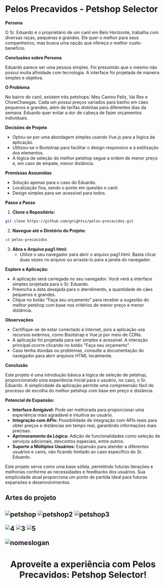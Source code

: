 # Pelos Precavidos - Petshop Selector

**Persona**

O Sr. Eduardo é o proprietário de um canil em Belo Horizonte, trabalha com diversas raças, pequenas e grandes. Ele quer o melhor para seus companheiros, mas busca uma opção que ofereça o melhor custo-benefício.

**Conclusões sobre Persona**

Eduardo parece ser uma pessoa simples. Foi presumido que o mesmo não possui muita afinidade com tecnologia. A interface foi projetada de maneira simples e objetiva.

**O Problema**

No bairro do canil, existem três petshops: Meu Canino Feliz, Vai Rex e ChowChawgas. Cada um possui preços variados para banho em cães pequenos e grandes, além de tarifas distintas para diferentes dias da semana. Eduardo quer evitar a dor de cabeça de fazer orçamentos individuais.

**Decisões de Projeto**
- Optou-se por uma abordagem simples usando Vue.js para a lógica da aplicação.
- Utilizou-se o Bootstrap para facilitar o design responsivo e a estilização dos elementos.
- A lógica de seleção do melhor petshop segue a ordem de menor preço e, em caso de empate, menor distância.

**Premissas Assumidas**
- Solução apenas para o caso do Eduardo.
- Localização fixa, sendo o ponto em questão o canil.
- Design simples para ser acessível para todos.

**Passo a Passo**
1. **Clone o Repositório:**
```bash
git clone https://github.com/gnightsz/pelos-precavidos.git
```

2. **Navegue até o Diretório do Projeto:**
```bash
cd pelos-precavidos
```

3. **Abra o Arquivo pag1.html:**
   - Utilize o seu navegador para abrir o arquivo pag1.html. Basta clicar duas vezes no arquivo ou arrastá-lo para a janela do navegador.

**Explore a Aplicação:**
- A aplicação será carregada no seu navegador. Você verá a interface simples projetada para o Sr. Eduardo.
- Preencha a data desejada para o atendimento, a quantidade de cães pequenos e grandes.
- Clique no botão "Faça seu orçamento" para receber a sugestão do melhor petshop com base nos critérios de menor preço e menor distância.

**Observações**
- Certifique-se de estar conectado à internet, pois a aplicação usa recursos externos, como Bootstrap e Vue.js por meio de CDNs.
- A aplicação foi projetada para ser simples e acessível. A interação principal ocorre clicando no botão "Faça seu orçamento".
- Caso tenha dúvidas ou problemas, consulte a documentação do navegador para abrir arquivos HTML localmente.

**Conclusão**

Este projeto é uma introdução básica à lógica de seleção de petshop, proporcionando uma experiência inicial para o usuário, no caso, o Sr. Eduardo. A simplicidade da aplicação permite uma compreensão fácil do processo de escolha do melhor petshop com base em preço e distância.

**Potencial de Expansão:**
- **Interface Amigável:** Pode ser melhorada para proporcionar uma experiência mais agradável e intuitiva ao usuário.
- **Integração com APIs:** Possibilidade de integração com APIs reais para obter preços e distâncias em tempo real, garantindo informações mais precisas.
- **Aprimoramento da Lógica:** Adição de funcionalidades como seleção de serviços adicionais, descontos especiais, entre outros.
- **Suporte a Múltiplos Usuários:** Expansão para atender a diferentes usuários e canis, não ficando limitado ao caso específico do Sr. Eduardo.

Este projeto serve como uma base sólida, permitindo futuras iterações e melhorias conforme as necessidades e feedbacks dos usuários. Sua simplicidade atual proporciona um ponto de partida ideal para futuras expansões e desenvolvimentos.


<h2> Artes do projeto <h2>

![petshop](https://github.com/gnightsz/pelos-precavidos/assets/158686549/00c374ec-2498-4436-ae2b-20ca33b679b9)
![petshop2](https://github.com/gnightsz/pelos-precavidos/assets/158686549/b996ffaf-555a-4ec4-8b7c-5e2c494644e6)
![petshop3](https://github.com/gnightsz/pelos-precavidos/assets/158686549/7b8614c0-bd88-492e-9c17-3bc1928f91c0)


![4](https://github.com/gnightsz/pelos-precavidos/assets/158686549/35d7a86a-a5a9-4397-8e0e-55dfaf1a6c6d)
![3](https://github.com/gnightsz/pelos-precavidos/assets/158686549/a55eb3a3-2fa1-4c5d-aa00-d1db358467a1)
![5](https://github.com/gnightsz/pelos-precavidos/assets/158686549/d1d59c0e-b11f-4883-a964-2d7aee71aac1)



![nomeslogan](https://github.com/gnightsz/pelos-precavidos/assets/158686549/aab74716-81c8-47f8-ac89-98849949338d)





# <p align="center">Aproveite a experiência com Pelos Precavidos: Petshop Selector!</p>
